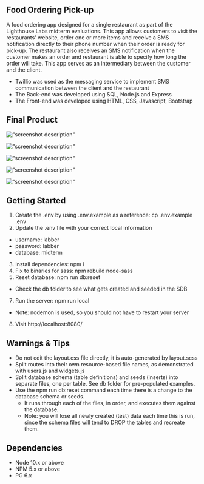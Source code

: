 ## Food Ordering Pick-up

A food ordering app designed for a single restaurant as part of the Lighthouse Labs midterm evaluations. This app allows customers to visit the restaurants' website, order one or more items and receive a SMS notification directly to their phone number when their order is ready for pick-up. The restaurant also receives an SMS notification when the customer makes an order and restaurant is able to specify how long the order will take. This app serves as an intermediary between the customer and the client.

- Twillio was used as the messaging service to implement SMS communication between the client and the restaurant
- The Back-end was developed using SQL, Node.js and Express
- The Front-end was developed using HTML, CSS, Javascript, Bootstrap

## Final Product 

!["screenshot description"](https://github.com/Varsha2629/Food-Pickup-Ordering/blob/master/public/docs/home-page.png)

!["screenshot description"](https://github.com/Varsha2629/Food-Pickup-Ordering/blob/master/public/docs/All-Items.png)

!["screenshot description"](https://github.com/Varsha2629/Food-Pickup-Ordering/blob/master/public/docs/Checkout-page.png)

!["screenshot description"](https://github.com/Varsha2629/Food-Pickup-Ordering/blob/master/public/docs/Order-confirmed.png)

!["screenshot description"](https://github.com/Varsha2629/Food-Pickup-Ordering/blob/master/public/docs/WhatsApp%20Image%202022-02-18%20at%2010.25.27%20AM.jpeg)



## Getting Started

1. Create the .env by using .env.example as a reference: cp .env.example .env
2. Update the .env file with your correct local information 
  - username: labber 
  - password: labber 
  - database: midterm
3. Install dependencies: npm i
4. Fix to binaries for sass: npm rebuild node-sass
5. Reset database: npm run db:reset
  - Check the db folder to see what gets created and seeded in the SDB
7. Run the server: npm run local
  - Note: nodemon is used, so you should not have to restart your server
8. Visit http://localhost:8080/

## Warnings & Tips

- Do not edit the layout.css file directly, it is auto-generated by layout.scss
- Split routes into their own resource-based file names, as demonstrated with users.js and widgets.js
- Split database schema (table definitions) and seeds (inserts) into separate files, one per table. See db folder for pre-populated examples. 
- Use the npm run db:reset command each time there is a change to the database schema or seeds. 
  - It runs through each of the files, in order, and executes them against the database. 
  - Note: you will lose all newly created (test) data each time this is run, since the schema files will tend to DROP the tables and recreate them.

## Dependencies

- Node 10.x or above
- NPM 5.x or above
- PG 6.x
